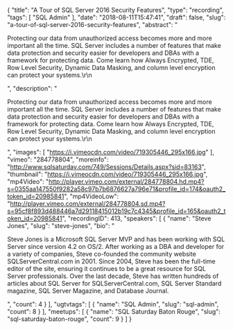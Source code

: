 {
  "title": "A Tour of SQL Server 2016 Security Features",
  "type": "recording",
  "tags": [
    "SQL Admin"
  ],
  "date": "2018-08-11T15:47:41",
  "draft": false,
  "slug": "a-tour-of-sql-server-2016-security-features",
  "abstract": "<p>Protecting our data from unauthorized access becomes more and more important all the time. SQL Server includes a number of features that make data protection and security easier for developers and DBAs with a framework for protecting data. Come learn how Always Encrypted, TDE, Row Level Security, Dynamic Data Masking, and column level encryption can protect your systems.\r\n</p>",
  "description": "<p>Protecting our data from unauthorized access becomes more and more important all the time. SQL Server includes a number of features that make data protection and security easier for developers and DBAs with a framework for protecting data. Come learn how Always Encrypted, TDE, Row Level Security, Dynamic Data Masking, and column level encryption can protect your systems.\r\n</p>",
  "images": [
    "https://i.vimeocdn.com/video/719305446_295x166.jpg"
  ],
  "vimeo": "284778804",
  "moreinfo": "http://www.sqlsaturday.com/749/Sessions/Details.aspx?sid=83163",
  "thumbnail": "https://i.vimeocdn.com/video/719305446_295x166.jpg",
  "mp4Video": "http://player.vimeo.com/external/284778804.hd.mp4?s=0355aa147550f9282a58c97b7b6876627a796e71&profile_id=174&oauth2_token_id=20985841",
  "mp4VideoLow": "http://player.vimeo.com/external/284778804.sd.mp4?s=95cf8f893d488446a7d29118415012b19c7c4345&profile_id=165&oauth2_token_id=20985841",
  "recordingID": 413,
  "speakers": [
    {
      "name": "Steve Jones",
      "slug": "steve-jones",
      "bio": "<p>Steve Jones is a Microsoft SQL Server MVP and has been working with SQL Server since version 4.2 on OS/2. After working as a DBA and developer for a variety of companies, Steve co-founded the community website SQLServerCentral.com in 2001. Since 2004, Steve has been the full-time editor of the site, ensuring it continues to be a great resource for SQL Server professionals. Over the last decade, Steve has written hundreds of articles about SQL Server for SQLServerCentral.com, SQL Server Standard magazine, SQL Server Magazine, and Database Journal.</p>",
      "count": 4
    }
  ],
  "ugtvtags": [
    {
      "name": "SQL Admin",
      "slug": "sql-admin",
      "count": 8
    }
  ],
  "meetups": [
    {
      "name": "SQL Saturday Baton Rouge",
      "slug": "sql-saturday-baton-rouge",
      "count": 9
    }
  ]
}